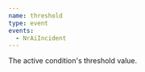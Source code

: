 ```yaml
---
name: threshold
type: event
events:
  - NrAiIncident
---
```


The active condition's threshold value.
